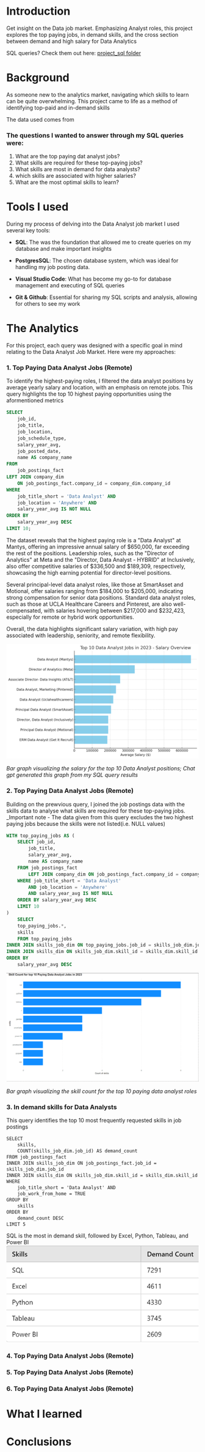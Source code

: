 # Introduction
Get insight on the Data job market. Emphasizing Analyst roles, this project explores the top paying jobs, in demand skills, and the cross section between demand and high salary for Data Analytics

SQL queries? Check them out here: [project_sql folder](/project_sql/)

# Background
As someone new to the analytics market, navigating which skills to learn can be quite overwhelming. This project came to life as a method of identifying top-paid and in-demand skills

The data used comes from []()

### The questions I wanted to answer through my SQL queries were: 

1. What are the top paying dat analyst jobs?
2. What skills are required for these top-paying jobs?
3. What skills are most in demand for data analysts?
4. which skills are associated with higher salaries?
5. What are the most optimal skills to learn?

# Tools I used
During my process of delving into the Data Analyst job market I used several key tools:

- **SQL**: The was the foundation that allowed me to create queries on my database and make important insights 

- **PostgresSQL**: The chosen database system, which was ideal for handling my job posting data.

- **Visual Studio Code**: What has become my go-to for database management and executing of SQL queries

- **Git & Github**: Essential for sharing my SQL scripts and analysis, allowing for others to see my work

# The Analytics
For this project, each query was designed with a specific goal in mind relating to the Data Analyst Job Market. Here were my approaches:

### 1. Top Paying Data Analyst Jobs (Remote) ###

To identify the highest-paying roles, I filtered the data analyst positions by average yearly salary and location, with an emphasis on remote jobs. This query highlights the top 10 highest paying opportunities using the aformentioned metrics 

```sql
SELECT
    job_id,
    job_title,
    job_location,
    job_schedule_type,
    salary_year_avg,
    job_posted_date,
    name AS company_name
FROM
    job_postings_fact
LEFT JOIN company_dim
    ON job_postings_fact.company_id = company_dim.company_id
WHERE
    job_title_short = 'Data Analyst' AND
    job_location = 'Anywhere' AND
    salary_year_avg IS NOT NULL
ORDER BY
    salary_year_avg DESC
LIMIT 10;
```

The dataset reveals that the highest paying role is a "Data Analyst" at Mantys, offering an impressive annual salary of $650,000, far exceeding the rest of the positions. Leadership roles, such as the "Director of Analytics" at Meta and the "Director, Data Analyst - HYBRID" at Inclusively, also offer competitive salaries of $336,500 and $189,309, respectively, showcasing the high earning potential for director-level positions. 

Several principal-level data analyst roles, like those at SmartAsset and Motional, offer salaries ranging from $184,000 to $205,000, indicating strong compensation for senior data positions. Standard data analyst roles, such as those at UCLA Healthcare Careers and Pinterest, are also well-compensated, with salaries hovering between $217,000 and $232,423, especially for remote or hybrid work opportunities. 

Overall, the data highlights significant salary variation, with high pay associated with leadership, seniority, and remote flexibility.

![Top Paying Roles](project_sql\assets\1_top_paying_jobs.png)

*Bar graph visualizing the salary for the top 10 Data Analyst positions; Chat gpt generated this graph from my SQL query results*

### 2. Top Paying Data Analyst Jobs (Remote) ###
Building on the prewvious query, I joined the job postings data with the skills data to analyse what skills are required for these top-paying jobs. _Important note - The data given from this query excludes the two highest paying jobs because the skills were not listed(i.e. NULL values)


```SQL
WITH top_paying_jobs AS (
    SELECT job_id,
        job_title,
        salary_year_avg,
        name AS company_name
    FROM job_postings_fact
        LEFT JOIN company_dim ON job_postings_fact.company_id = company_dim.company_id
    WHERE job_title_short = 'Data Analyst'
        AND job_location = 'Anywhere'
        AND salary_year_avg IS NOT NULL
    ORDER BY salary_year_avg DESC
    LIMIT 10
)
    SELECT 
    top_paying_jobs.*,
    skills
    FROM top_paying_jobs
INNER JOIN skills_job_dim ON top_paying_jobs.job_id = skills_job_dim.job_id
INNER JOIN skills_dim ON skills_job_dim.skill_id = skills_dim.skill_id
ORDER BY 
    salary_year_avg DESC
```
![Top Paying Skills](project_sql\assets\2_top_paying_job_skills.png)

*Bar graph visualizing the skill count for the top 10 paying data analyst roles*

### 3. In demand skills for Data Analysts ###
This query identifies the top 10 most frequently requested skills in job postings
```
SELECT 
    skills,
    COUNT(skills_job_dim.job_id) AS demand_count
FROM job_postings_fact
INNER JOIN skills_job_dim ON job_postings_fact.job_id = skills_job_dim.job_id
INNER JOIN skills_dim ON skills_job_dim.skill_id = skills_dim.skill_id
WHERE 
    job_title_short = 'Data Analyst' AND
    job_work_from_home = TRUE
GROUP BY 
    skills
ORDER BY
    demand_count DESC
LIMIT 5
```
SQL is the most in demand skill, followed by Excel, Python, Tableau, and Power BI
![In demand skills](project_sql\assets\3.png)

### 4. Top Paying Data Analyst Jobs (Remote) ###


### 5. Top Paying Data Analyst Jobs (Remote) ###


### 6. Top Paying Data Analyst Jobs (Remote) ###
# What I learned 

# Conclusions 